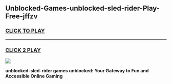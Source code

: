 
## Unblocked-Games-unblocked-sled-rider-Play-Free-jffzv
<h3>
<a href="https://premium76.site?title=unblocked-sled-rider&ref=18A1">CLICK TO PLAY</a></h3>
<hr>

<h3>
<a href="https://premium76.site?title=unblocked-sled-rider&ref=18A1">CLICK 2 PLAY</a>
  
</h3>

<a href="https://premium76.site?title=unblocked-sled-rider&ref=18A1"><img src="https://clearcache.store/games.png"></a>


**unblocked-sled-rider games unblocked: Your Gateway to Fun and Accessible Online Gaming**
